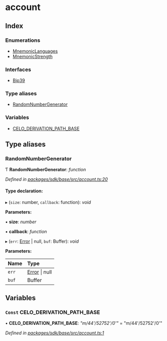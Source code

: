 # account

## Index

### Enumerations

* [MnemonicLanguages]()
* [MnemonicStrength]()

### Interfaces

* [Bip39]()

### Type aliases

* [RandomNumberGenerator](_account_.md#randomnumbergenerator)

### Variables

* [CELO\_DERIVATION\_PATH\_BASE](_account_.md#const-celo_derivation_path_base)

## Type aliases

### RandomNumberGenerator

Ƭ **RandomNumberGenerator**: _function_

_Defined in_ [_packages/sdk/base/src/account.ts:20_](https://github.com/celo-org/celo-monorepo/blob/master/packages/sdk/base/src/account.ts#L20)

#### Type declaration:

▸ \(`size`: number, `callback`: function\): _void_

**Parameters:**

▪ **size**: _number_

▪ **callback**: _function_

▸ \(`err`: [Error]() \| null, `buf`: Buffer\): _void_

**Parameters:**

| Name | Type |
| :--- | :--- |
| `err` | [Error]() \| null |
| `buf` | Buffer |

## Variables

### `Const` CELO\_DERIVATION\_PATH\_BASE

• **CELO\_DERIVATION\_PATH\_BASE**: _"m/44'/52752'/0'"_ = "m/44'/52752'/0'"

_Defined in_ [_packages/sdk/base/src/account.ts:1_](https://github.com/celo-org/celo-monorepo/blob/master/packages/sdk/base/src/account.ts#L1)

